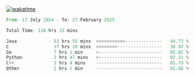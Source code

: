 [![wakatime](https://wakatime.com/badge/user/5970ac98-85fb-4bfd-a7d8-142e7d5bd274.svg)](https://wakatime.com/@5970ac98-85fb-4bfd-a7d8-142e7d5bd274)

<!--START_SECTION:waka-->

```rust
From: 17 July 2024 - To: 27 February 2025

Total Time: 118 hrs 33 mins

Java              53 hrs 55 mins  >>>>>>>>>>>--------------   44.73 %
C                 37 hrs 20 mins  >>>>>>>>-----------------   30.97 %
Go                7 hrs 1 min     >------------------------   05.82 %
Python            2 hrs 47 mins   >------------------------   02.31 %
C++               2 hrs 9 mins    -------------------------   01.79 %
Other             2 hrs 1 min     -------------------------   01.68 %
```

<!--END_SECTION:waka-->
